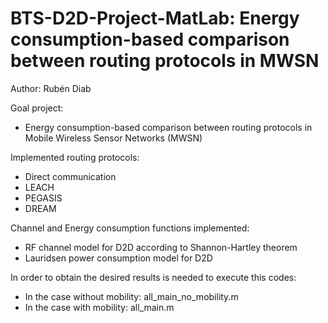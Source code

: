 # BTS-D2D-Project-MatLab: Energy consumption-based comparison between routing protocols in MWSN
Author: Rubén Diab

Goal project:  
- Energy consumption-based comparison between routing protocols in Mobile Wireless Sensor Networks (MWSN)

Implemented routing protocols:
- Direct communication
- LEACH
- PEGASIS
- DREAM

Channel and Energy consumption functions implemented:
- RF channel model for D2D according to Shannon-Hartley theorem
- Lauridsen power consumption model for D2D

In order to obtain the desired results is needed to execute this codes:
- In the case without mobility: all_main_no_mobility.m
- In the case with mobility: all_main.m
